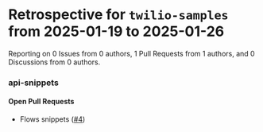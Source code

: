 # Retrospective for `twilio-samples` from 2025-01-19 to 2025-01-26

Reporting on 0 Issues from 0 authors, 1 Pull Requests from 1 authors, and 0 Discussions from 0 authors.


### api-snippets

#### Open Pull Requests

- Flows snippets ([#4](https://github.com/twilio-samples/api-snippets/pull/4))